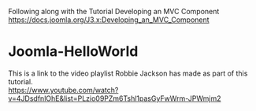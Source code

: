 Following along with the Tutorial Developing an MVC Component
https://docs.joomla.org/J3.x:Developing_an_MVC_Component

# Joomla-HelloWorld

This is a link to the video playlist Robbie Jackson has made as part of this tutorial.                               
https://www.youtube.com/watch?v=4JDsdfnlOhE&list=PLzio09PZm6Tshl1pasGyFwWrm-JPWmjm2
